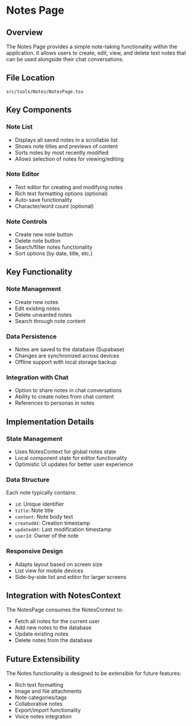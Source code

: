 # Notes Page

## Overview
The Notes Page provides a simple note-taking functionality within the application. It allows users to create, edit, view, and delete text notes that can be used alongside their chat conversations.

## File Location
`src/tools/Notes/NotesPage.tsx`

## Key Components

### Note List
- Displays all saved notes in a scrollable list
- Shows note titles and previews of content
- Sorts notes by most recently modified
- Allows selection of notes for viewing/editing

### Note Editor
- Text editor for creating and modifying notes
- Rich text formatting options (optional)
- Auto-save functionality
- Character/word count (optional)

### Note Controls
- Create new note button
- Delete note button
- Search/filter notes functionality
- Sort options (by date, title, etc.)

## Key Functionality

### Note Management
- Create new notes
- Edit existing notes
- Delete unwanted notes
- Search through note content

### Data Persistence
- Notes are saved to the database (Supabase)
- Changes are synchronized across devices
- Offline support with local storage backup

### Integration with Chat
- Option to share notes in chat conversations
- Ability to create notes from chat content
- References to personas in notes

## Implementation Details

### State Management
- Uses NotesContext for global notes state
- Local component state for editor functionality
- Optimistic UI updates for better user experience

### Data Structure
Each note typically contains:
- `id`: Unique identifier
- `title`: Note title
- `content`: Note body text
- `createdAt`: Creation timestamp
- `updatedAt`: Last modification timestamp
- `userId`: Owner of the note

### Responsive Design
- Adapts layout based on screen size
- List view for mobile devices
- Side-by-side list and editor for larger screens

## Integration with NotesContext

The NotesPage consumes the NotesContext to:
- Fetch all notes for the current user
- Add new notes to the database
- Update existing notes
- Delete notes from the database

## Future Extensibility
The Notes functionality is designed to be extensible for future features:
- Rich text formatting
- Image and file attachments
- Note categories/tags
- Collaborative notes
- Export/import functionality
- Voice notes integration
